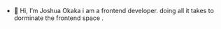 - 👋 Hi, I’m Joshua Okaka
i am a frontend developer.
doing all it takes to dorminate the frontend space .

<!---
JoshuaOkaka/JoshuaOkaka is a ✨ special ✨ repository because its `README.md` (this file) appears on your GitHub profile.
You can click the Preview link to take a look at your changes.
--->
